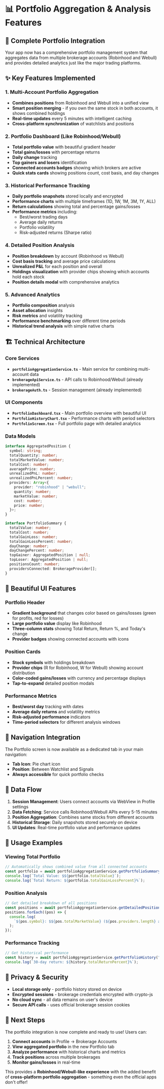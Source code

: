 # 📊 Portfolio Aggregation & Analysis Features

## 🚀 Complete Portfolio Integration

Your app now has a comprehensive portfolio management system that aggregates data from multiple brokerage accounts (Robinhood and Webull) and provides detailed analytics just like the major trading platforms.

## ✨ Key Features Implemented

### 1. **Multi-Account Portfolio Aggregation**

- **Combines positions** from Robinhood and Webull into a unified view
- **Smart position merging** - if you own the same stock in both accounts, it shows combined holdings
- **Real-time updates** every 5 minutes with intelligent caching
- **Cross-platform synchronization** of watchlists and positions

### 2. **Portfolio Dashboard (Like Robinhood/Webull)**

- **Total portfolio value** with beautiful gradient header
- **Total gains/losses** with percentage returns
- **Daily change** tracking
- **Top gainers and losers** identification
- **Connected accounts badges** showing which brokers are active
- **Quick stats cards** showing positions count, cost basis, and day changes

### 3. **Historical Performance Tracking**

- **Daily portfolio snapshots** stored locally and encrypted
- **Performance charts** with multiple timeframes (1D, 1W, 1M, 3M, 1Y, ALL)
- **Return calculations** showing total and percentage gains/losses
- **Performance metrics** including:
  - Best/worst trading days
  - Average daily returns
  - Portfolio volatility
  - Risk-adjusted returns (Sharpe ratio)

### 4. **Detailed Position Analysis**

- **Position breakdown** by account (Robinhood vs Webull)
- **Cost basis tracking** and average price calculations
- **Unrealized P&L** for each position and overall
- **Holdings visualization** with provider chips showing which accounts hold each stock
- **Position details modal** with comprehensive analytics

### 5. **Advanced Analytics**

- **Portfolio composition** analysis
- **Asset allocation** insights
- **Risk metrics** and volatility tracking
- **Performance benchmarking** over different time periods
- **Historical trend analysis** with simple native charts

## 🏗️ Technical Architecture

### Core Services

- **`portfolioAggregationService.ts`** - Main service for combining multi-account data
- **`brokerageApiService.ts`** - API calls to Robinhood/Webull (already implemented)
- **`brokerageAuth.ts`** - Session management (already implemented)

### UI Components

- **`PortfolioDashboard.tsx`** - Main portfolio overview with beautiful UI
- **`PortfolioHistoryChart.tsx`** - Performance charts with period selectors
- **`PortfolioScreen.tsx`** - Full portfolio page with detailed analytics

### Data Models

```typescript
interface AggregatedPosition {
  symbol: string;
  totalQuantity: number;
  totalMarketValue: number;
  totalCost: number;
  averagePrice: number;
  unrealizedPnL: number;
  unrealizedPnLPercent: number;
  providers: Array<{
    provider: "robinhood" | "webull";
    quantity: number;
    marketValue: number;
    cost: number;
    price: number;
  }>;
}

interface PortfolioSummary {
  totalValue: number;
  totalCost: number;
  totalGainLoss: number;
  totalGainLossPercent: number;
  dayChange: number;
  dayChangePercent: number;
  topGainer: AggregatedPosition | null;
  topLoser: AggregatedPosition | null;
  positionsCount: number;
  providersConnected: BrokerageProvider[];
}
```

## 🎨 Beautiful UI Features

### Portfolio Header

- **Gradient background** that changes color based on gains/losses (green for profits, red for losses)
- **Large portfolio value** display like Robinhood
- **Three-column stats** showing Total Return, Return %, and Today's change
- **Provider badges** showing connected accounts with icons

### Position Cards

- **Stock symbols** with holdings breakdown
- **Provider chips** (R for Robinhood, W for Webull) showing account distribution
- **Color-coded gains/losses** with currency and percentage displays
- **Tap-to-expand** detailed position modals

### Performance Metrics

- **Best/worst day** tracking with dates
- **Average daily returns** and volatility metrics
- **Risk-adjusted performance** indicators
- **Time-period selectors** for different analysis windows

## 📱 Navigation Integration

The Portfolio screen is now available as a dedicated tab in your main navigation:

- **Tab Icon**: Pie chart icon
- **Position**: Between Watchlist and Signals
- **Always accessible** for quick portfolio checks

## 🔄 Data Flow

1. **Session Management**: Users connect accounts via WebView in Profile settings
2. **Data Fetching**: Service calls Robinhood/Webull APIs every 5-15 minutes
3. **Position Aggregation**: Combines same stocks from different accounts
4. **Historical Storage**: Daily snapshots stored securely on device
5. **UI Updates**: Real-time portfolio value and performance updates

## 🎯 Usage Examples

### Viewing Total Portfolio

```typescript
// Automatically shows combined value from all connected accounts
const portfolio = await portfolioAggregationService.getPortfolioSummary();
console.log(`Total Value: $${portfolio.totalValue}`);
console.log(`Total Return: ${portfolio.totalGainLossPercent}%`);
```

### Position Analysis

```typescript
// Get detailed breakdown of all positions
const positions = await portfolioAggregationService.getDetailedPositions();
positions.forEach((pos) => {
  console.log(
    `${pos.symbol}: $${pos.totalMarketValue} (${pos.providers.length} accounts)`
  );
});
```

### Performance Tracking

```typescript
// Get historical performance
const history = await portfolioAggregationService.getPortfolioHistory("1M");
console.log(`30-day return: ${history.totalReturnPercent}%`);
```

## 🔐 Privacy & Security

- **Local storage only** - portfolio history stored on device
- **Encrypted sessions** - brokerage credentials encrypted with crypto-js
- **No cloud sync** - all data remains on user's device
- **Secure API calls** - uses official brokerage session cookies

## 🚀 Next Steps

The portfolio integration is now complete and ready to use! Users can:

1. **Connect accounts** in Profile → Brokerage Accounts
2. **View aggregated portfolio** in the new Portfolio tab
3. **Analyze performance** with historical charts and metrics
4. **Track positions** across multiple brokerages
5. **Monitor gains/losses** in real-time

This provides a **Robinhood/Webull-like experience** with the added benefit of **cross-platform portfolio aggregation** - something even the official apps don't offer!
